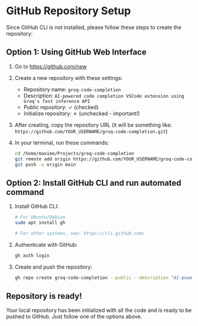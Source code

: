 # GitHub Repository Setup

Since GitHub CLI is not installed, please follow these steps to create the repository:

## Option 1: Using GitHub Web Interface

1. Go to https://github.com/new
2. Create a new repository with these settings:
   - Repository name: `groq-code-completion`
   - Description: `AI-powered code completion VSCode extension using Groq's fast inference API`
   - Public repository: ✓ (checked)
   - Initialize repository: ✗ (unchecked - important!)

3. After creating, copy the repository URL (it will be something like: `https://github.com/YOUR_USERNAME/groq-code-completion.git`)

4. In your terminal, run these commands:
   ```bash
   cd /home/maxime/Projects/groq-code-completion
   git remote add origin https://github.com/YOUR_USERNAME/groq-code-completion.git
   git push -u origin main
   ```

## Option 2: Install GitHub CLI and run automated command

1. Install GitHub CLI:
   ```bash
   # For Ubuntu/Debian
   sudo apt install gh
   
   # For other systems, see: https://cli.github.com/
   ```

2. Authenticate with GitHub:
   ```bash
   gh auth login
   ```

3. Create and push the repository:
   ```bash
   gh repo create groq-code-completion --public --description "AI-powered code completion VSCode extension using Groq's fast inference API" --source=. --remote=origin --push
   ```

## Repository is ready!

Your local repository has been initialized with all the code and is ready to be pushed to GitHub. Just follow one of the options above.